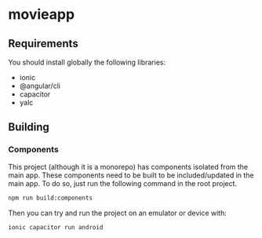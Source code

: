 # movieapp

## Requirements

You should install globally the following libraries:

* ionic
* @angular/cli
* capacitor
* yalc

## Building

### Components

This project (although it is a monorepo) has components isolated from the main app. These components need to be built to be included/updated in the main app. To do so, just run the following command in the root project.

``` bash
npm run build:components
```
Then you can try and run the project on an emulator or device with:

```
ionic capacitor run android
```
